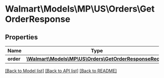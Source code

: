 # Walmart\Models\MP\US\Orders\GetOrderResponse

## Properties

Name | Type | Description | Notes
------------ | ------------- | ------------- | -------------
**order** | [**\Walmart\Models\MP\US\Orders\GetOrderResponseRecord**](GetOrderResponseRecord.md) |  | [optional]


[[Back to Model list]](./) [[Back to API list]](../../../../../README.md#supported-apis) [[Back to README]](../../../../../README.md)
